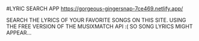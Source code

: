 #LYRIC SEARCH APP
https://gorgeous-gingersnap-7ce469.netlify.app/

SEARCH THE LYRICS OF YOUR FAVORITE SONGS ON THIS SITE.
USING THE FREE VERSION OF THE MUSIXMATCH API :(
SO SONG LYRICS MIGHT APPEAR...